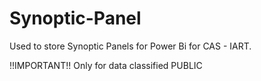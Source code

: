 # Synoptic-Panel
Used to store Synoptic Panels for Power Bi for CAS - IART.

!!IMPORTANT!! Only for data classified PUBLIC
